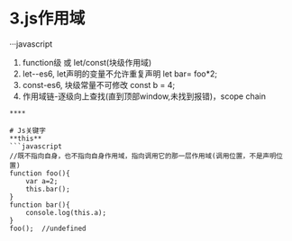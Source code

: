 # 3.js作用域
···javascript
1) function级 或 let/const(块级作用域)
2) let--es6, let声明的变量不允许重复声明 let bar= foo*2;
3) const-es6, 块级常量不可修改 const b = 4;
4) 作用域链-逐级向上查找(直到顶部window,未找到报错)，scope chain
```
****

# Js关键字
**this**
```javascript
//既不指向自身，也不指向自身作用域，指向调用它的那一层作用域(调用位置，不是声明位置)
function foo(){
	var a=2;
	this.bar();
}
function bar(){
	console.log(this.a);
}
foo();	//undefined
````
